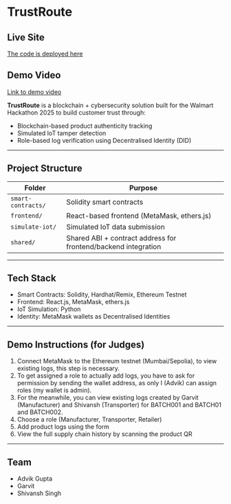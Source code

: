 # TrustRoute

## Live Site
[The code is deployed here](https://trust-route.vercel.app/)

##  Demo Video

 [Link to demo video](https://youtu.be/fuNbjsp9HLo?si=t2kVYSJfaCx7jCrr) 

**TrustRoute** is a blockchain + cybersecurity solution built for the Walmart Hackathon 2025 to build customer trust through:
- Blockchain-based product authenticity tracking
- Simulated IoT tamper detection
- Role-based log verification using Decentralised Identity (DID)

---

## Project Structure

| Folder         | Purpose |
|----------------|---------|
| `smart-contracts/` | Solidity smart contracts |
| `frontend/`    | React-based frontend (MetaMask, ethers.js) |
| `simulate-iot/`| Simulated IoT data submission |
| `shared/`      | Shared ABI + contract address for frontend/backend integration |

---

##  Tech Stack

-  Smart Contracts: Solidity, Hardhat/Remix, Ethereum Testnet
-  Frontend: React.js, MetaMask, ethers.js
-  IoT Simulation: Python
-  Identity: MetaMask wallets as Decentralised Identities

---

##  Demo Instructions (for Judges)

1. Connect MetaMask to the Ethereum testnet (Mumbai/Sepolia), to view existing logs, this step is necessary.
2. To get assigned a role to actually add logs, you have to ask for permission by sending the wallet address, as only I (Advik) can assign roles (my wallet is admin).
3. For the meanwhile, you can view existing logs created by Garvit (Manufacturer) and Shivansh (Transporter) for BATCH001 and BATCH01 and BATCH002.
4. Choose a role (Manufacturer, Transporter, Retailer)
5. Add product logs using the form
6. View the full supply chain history by scanning the product QR

---

##  Team

- Advik Gupta
- Garvit 
- Shivansh Singh 
